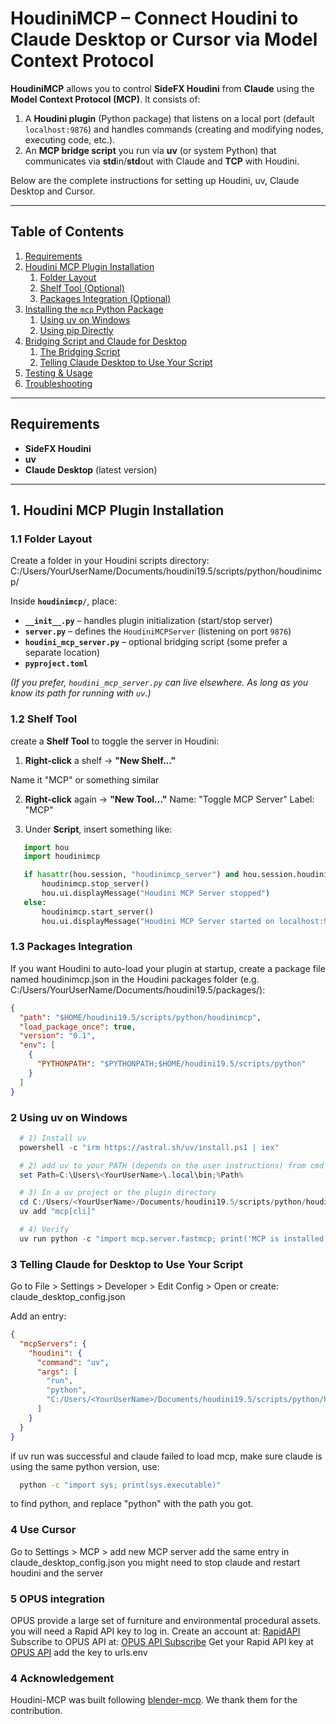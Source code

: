 # HoudiniMCP – Connect Houdini to Claude Desktop or Cursor via Model Context Protocol

**HoudiniMCP** allows you to control **SideFX Houdini** from **Claude** using the **Model Context Protocol (MCP)**. It consists of:

1. A **Houdini plugin** (Python package) that listens on a local port (default `localhost:9876`) and handles commands (creating and modifying nodes, executing code, etc.).  
2. An **MCP bridge script** you run via **uv** (or system Python) that communicates via **std**in/**std**out with Claude and **TCP** with Houdini.

Below are the complete instructions for setting up Houdini, uv, Claude Desktop and Cursor.

---

## Table of Contents

1. [Requirements](#requirements)  
2. [Houdini MCP Plugin Installation](#houdini-mcp-plugin-installation)  
   1. [Folder Layout](#folder-layout)  
   2. [Shelf Tool (Optional)](#shelf-tool-optional)  
   3. [Packages Integration (Optional)](#packages-integration-optional)  
3. [Installing the `mcp` Python Package](#installing-the-mcp-python-package)  
   1. [Using uv on Windows](#using-uv-on-windows)  
   2. [Using pip Directly](#using-pip-directly)  
4. [Bridging Script and Claude for Desktop](#bridging-script-and-claude-for-desktop)  
   1. [The Bridging Script](#the-bridging-script)  
   2. [Telling Claude Desktop to Use Your Script](#telling-claude-desktop-to-use-your-script)  
5. [Testing & Usage](#testing--usage)  
6. [Troubleshooting](#troubleshooting)

---

## Requirements

- **SideFX Houdini**  
- **uv** 
- **Claude Desktop** (latest version)

---

## 1. Houdini MCP Plugin Installation

### 1.1 Folder Layout

Create a folder in your Houdini scripts directory:
C:/Users/YourUserName/Documents/houdini19.5/scripts/python/houdinimcp/

Inside **`houdinimcp/`**, place:

- **`__init__.py`** – handles plugin initialization (start/stop server)  
- **`server.py`** – defines the `HoudiniMCPServer` (listening on port `9876`)  
- **`houdini_mcp_server.py`** – optional bridging script (some prefer a separate location)
- **`pyproject.toml`**


*(If you prefer, `houdini_mcp_server.py` can live elsewhere. As long as you know its path for running with `uv`.)*

### 1.2 Shelf Tool 

create a **Shelf Tool** to toggle the server in Houdini:

1. **Right-click** a shelf → **"New Shelf..."** 

Name it "MCP" or something similar



2. **Right-click** again → **"New Tool..."** 
Name: "Toggle MCP Server"
Label: "MCP"

3. Under **Script**, insert something like:

```python
   import hou
   import houdinimcp

   if hasattr(hou.session, "houdinimcp_server") and hou.session.houdinimcp_server:
       houdinimcp.stop_server()
       hou.ui.displayMessage("Houdini MCP Server stopped")
   else:
       houdinimcp.start_server()
       hou.ui.displayMessage("Houdini MCP Server started on localhost:9876")

```


### 1.3 Packages Integration 

If you want Houdini to auto-load your plugin at startup, create a package file named houdinimcp.json in the Houdini packages folder (e.g. C:/Users/YourUserName/Documents/houdini19.5/packages/):
```json
{
  "path": "$HOME/houdini19.5/scripts/python/houdinimcp",
  "load_package_once": true,
  "version": "0.1",
  "env": [
    {
      "PYTHONPATH": "$PYTHONPATH;$HOME/houdini19.5/scripts/python"
    }
  ]
}
```

### 2 Using uv on Windows
```powershell
  # 1) Install uv 
  powershell -c "irm https://astral.sh/uv/install.ps1 | iex"

  # 2) add uv to your PATH (depends on the user instructions) from cmd
  set Path=C:\Users\<YourUserName>\.local\bin;%Path%

  # 3) In a uv project or the plugin directory
  cd C:/Users/<YourUserName>/Documents/houdini19.5/scripts/python/houdinimcp/
  uv add "mcp[cli]"

  # 4) Verify
  uv run python -c "import mcp.server.fastmcp; print('MCP is installed!')"
```
### 3 Telling Claude for Desktop to Use Your Script
Go to File > Settings > Developer > Edit Config > 
Open or create:
claude_desktop_config.json

Add an entry:

```json
{
  "mcpServers": {
    "houdini": {
      "command": "uv",
      "args": [
        "run",
        "python",
        "C:/Users/<YourUserName>/Documents/houdini19.5/scripts/python/houdinimcp/houdini_mcp_server.py"
      ]
    }
  }
}
```
if uv run was successful and claude failed to load mcp, make sure claude is using the same python version, use:
```cmd
  python -c "import sys; print(sys.executable)"
``` 
to find python, and replace "python" with the path you got. 

### 4 Use Cursor
Go to Settings > MCP > add new MCP server
add the same entry in claude_desktop_config.json
you might need to stop claude and restart houdini and the server

### 5 OPUS integration

OPUS provide a large set of furniture and environmental procedural assets.
you will need a Rapid API key to log in. Create an account at: [RapidAPI](https://rapidapi.com/)
Subscribe to OPUS API at: [OPUS API Subscribe](https://rapidapi.com/genel-gi78OM1rB/api/opus5/pricing)
Get your Rapid API key at [OPUS API](https://rapidapi.com/genel-gi78OM1rB/api/opus5)
add the key to urls.env
### 4 Acknowledgement

Houdini-MCP was built following [blender-mcp](https://github.com/ahujasid/blender-mcp). We thank them for the contribution.
